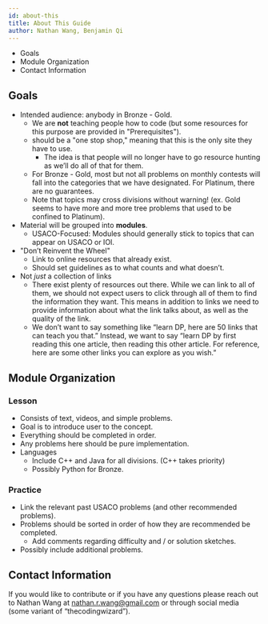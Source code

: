 ```yaml
---
id: about-this
title: About This Guide
author: Nathan Wang, Benjamin Qi
---
```


 - Goals
 - Module Organization
 - Contact Information

<!-- END DESCRIPTION -->

## Goals

 - Intended audience: anybody in Bronze - Gold.
   - We are **not** teaching people how to code (but some resources for this purpose are provided in "Prerequisites").
   - should be a "one stop shop," meaning that this is the only site they have to use. 
     - The idea is that people will no longer have to go resource hunting as we’ll do all of that for them. 
   - For Bronze - Gold, most but not all problems on monthly contests will fall into the categories that we have designated. For Platinum, there are no guarantees.
   - Note that topics may cross divisions without warning! (ex. Gold seems to have more and more tree problems that used to be confined to Platinum).
 - Material will be grouped into **modules**.
   - USACO-Focused: Modules should generally stick to topics that can appear on USACO or IOI.
 - "Don’t Reinvent the Wheel"
   - Link to online resources that already exist.
   - Should set guidelines as to what counts and what doesn’t.
 - Not *just* a collection of links
   - There exist plenty of resources out there. While we can link to all of them, we should not expect users to click through all of them to find the information they want. This means in addition to links we need to provide information about what the link talks about, as well as the quality of the link.
   - We don’t want to say something like “learn DP, here are 50 links that can teach you that.” Instead, we want to say “learn DP by first reading this one article, then reading this other article. For reference, here are some other links you can explore as you wish.”

## Module Organization

### Lesson

 - Consists of text, videos, and simple problems.
 - Goal is to introduce user to the concept.
 - Everything should be completed in order.
 - Any problems here should be pure implementation.
 - Languages
   - Include C++ and Java for all divisions. (C++ takes priority)
   - Possibly Python for Bronze.

### Practice

 - Link the relevant past USACO problems (and other recommended problems). 
 - Problems should be sorted in order of how they are recommended be completed. 
   - Add comments regarding difficulty and / or solution sketches.
 - Possibly include additional problems.

## Contact Information

If you would like to contribute or if you have any questions please reach out to Nathan Wang at <nathan.r.wang@gmail.com> or through social media (some variant of “thecodingwizard”).